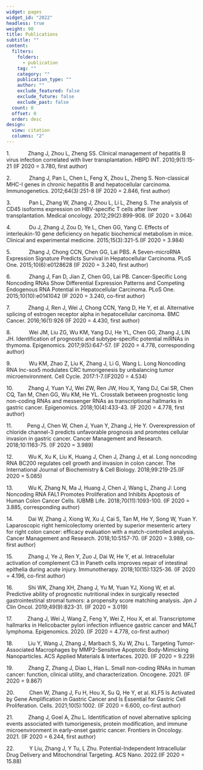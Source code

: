 ```yaml
---
widget: pages
widget_id: "2022"
headless: true
weight: 90
title: Publications
subtitle: ""
content:
  filters:
    folders:
      - publication
    tag: ""
    category: ""
    publication_type: ""
    author: ""
    exclude_featured: false
    exclude_future: false
    exclude_past: false
  count: 0
  offset: 0
  order: desc
design:
  view: citation
  columns: "2"
---
```

1.            Zhang J, Zhou L, Zheng SS. Clinical management of hepatitis B virus infection correlated with liver transplantation. HBPD INT. 2010;9(1):15-21 (IF 2020 = 3.780, first author)

2.            Zhang J, Pan L, Chen L, Feng X, Zhou L, Zheng S. Non-classical MHC-I genes in chronic hepatitis B and hepatocellular carcinoma. Immunogenetics. 2012;64(3):251-8 (IF 2020 = 2.846, first author)

3.            Pan L, Zhang W, Zhang J, Zhou L, Li L, Zheng S. The analysis of CD45 isoforms expression on HBV-specific T cells after liver transplantation. Medical oncology. 2012;29(2):899-908. (IF 2020 = 3.064)

4.            Du J, Zhang J, Zou D, Ye L, Chen GG, Yang C. Effects of interleukin-10 gene deficiency on hepatic biochemical metabolism in mice. Clinical and experimental medicine. 2015;15(3):321-5.(IF 2020 = 3.984)

5.            Zhang J, Chong CCN, Chen GG, Lai PBS. A Seven-microRNA Expression Signature Predicts Survival in Hepatocellular Carcinoma. PLoS One. 2015;10(6):e0128628 (IF 2020 = 3.240, first author)

6.            Zhang J, Fan D, Jian Z, Chen GG, Lai PB. Cancer-Specific Long Noncoding RNAs Show Differential Expression Patterns and Competing Endogenous RNA Potential in Hepatocellular Carcinoma. PLoS One. 2015;10(10):e0141042 (IF 2020 = 3.240, co-first author)

7.            Zhang J, Ren J, Wei J, Chong CCN, Yang D, He Y, et al. Alternative splicing of estrogen receptor alpha in hepatocellular carcinoma. BMC Cancer. 2016;16(1):926 (IF 2020 = 4.430, first author)

8.            Wei JM, Liu ZG, Wu KM, Yang DJ, He YL, Chen GG, Zhang J, LIN JH. Identification of prognostic and subtype-specific potential miRNAs in thymoma. Epigenomics. 2017;9(5):647-57. (IF 2020 = 4.778, corresponding author)

9.            Wu KM, Zhao Z, Liu K, Zhang J, Li G, Wang L. Long Noncoding RNA lnc-sox5 modulates CRC tumorigenesis by unbalancing tumor microenvironment. Cell Cycle. 2017:1-7.(IF2020 = 4.534)

10.          Zhang J, Yuan YJ, Wei ZW, Ren JW, Hou X, Yang DJ, Cai SR, Chen CQ, Tan M, Chen GG, Wu KM, He YL. Crosstalk between prognostic long non-coding RNAs and messenger RNAs as transcriptional hallmarks in gastric cancer. Epigenomics. 2018;10(4):433-43. (IF 2020 = 4.778, first author)

11.          Peng J, Chen W, Chen J, Yuan Y, Zhang J, He Y. Overexpression of chloride channel-3 predicts unfavorable prognosis and promotes cellular invasion in gastric cancer. Cancer Management and Research. 2018;10:1163-75. (IF 2020 = 3.989)

12.          Wu K, Xu K, Liu K, Huang J, Chen J, Zhang J, et al. Long noncoding RNA BC200 regulates cell growth and invasion in colon cancer. The International Journal of Biochemistry & Cell Biology. 2018;99:219-25.(IF 2020 = 5.085)

13.          Wu K, Zhang N, Ma J, Huang J, Chen J, Wang L, Zhang J: Long Noncoding RNA FAL1 Promotes Proliferation and Inhibits Apoptosis of Human Colon Cancer Cells. IUBMB Life. 2018;70(11):1093-100. (IF 2020 = 3.885, corresponding author)

14.          Dai W, Zhang J, Xiong W, Xu J, Cai S, Tan M, He Y, Song W, Yuan Y. Laparoscopic right hemicolectomy oriented by superior mesenteric artery for right colon cancer: efficacy evaluation with a match-controlled analysis. Cancer Management and Research. 2018;10:5157-70. (IF 2020 = 3.989, co-first author)

15.          Zhang J, Ye J, Ren Y, Zuo J, Dai W, He Y, et al. Intracellular activation of complement C3 in Paneth cells improves repair of intestinal epithelia during acute injury. Immunotherapy. 2018;10(15):1325-36. (IF 2020 = 4.196, co-first author)

16.          Shi WK, Zhang XH, Zhang J, Yu M, Yuan YJ, Xiong W, et al. Predictive ability of prognostic nutritional index in surgically resected gastrointestinal stromal tumors: a propensity score matching analysis. Jpn J Clin Oncol. 2019;49(9):823-31. (IF 2020 = 3.019)

17.          Zhang J, Wei J, Wang Z, Feng Y, Wei Z, Hou X, et al. Transcriptome hallmarks in Helicobacter pylori infection influence gastric cancer and MALT lymphoma. Epigenomics. 2020. (IF 2020 = 4.778, co-first author)

18.          Liu Y, Wang J, Zhang J, Marbach S, Xu W, Zhu L. Targeting Tumor-Associated Macrophages by MMP2-Sensitive Apoptotic Body-Mimicking Nanoparticles. ACS Applied Materials & Interfaces. 2020. (IF 2020 = 9.229)

19.          Zhang Z, Zhang J, Diao L, Han L. Small non-coding RNAs in human cancer: function, clinical utility, and characterization. Oncogene. 2021. (IF 2020 = 9.867)

20.          Chen W, Zhang J, Fu H, Hou X, Su Q, He Y, et al. KLF5 Is Activated by Gene Amplification in Gastric Cancer and Is Essential for Gastric Cell Proliferation. Cells. 2021;10(5):1002. (IF 2020 = 6.600, co-first author)

21.          Zhang J, Goel A, Zhu L. Identification of novel alternative splicing events associated with tumorigenesis, protein modification, and immune microenvironment in early-onset gastric cancer. Frontiers in Oncology. 2021. (IF 2020 = 6.244, first author)

22.          Y Liu, Zhang J, Y Tu, L Zhu. Potential-Independent Intracellular Drug Delivery and Mitochondrial Targeting. ACS Nano. 2022.(IF 2020 = 15.88)